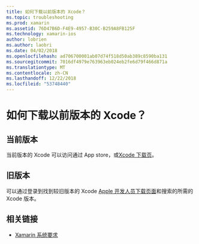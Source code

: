 ```yaml
---
title: 如何下载以前版本的 Xcode？
ms.topic: troubleshooting
ms.prod: xamarin
ms.assetid: 76D47B6D-F4E9-4957-B30C-B259A8FB125F
ms.technology: xamarin-ios
author: lobrien
ms.author: laobri
ms.date: 04/02/2018
ms.openlocfilehash: ad706700001ab07d74f518d50ab389c8590ba131
ms.sourcegitcommit: 7016df4979e763963eb024eb2fe6d79f466d871a
ms.translationtype: MT
ms.contentlocale: zh-CN
ms.lasthandoff: 12/22/2018
ms.locfileid: "53748440"
---
```

# <a name="how-can-i-download-a-previous-version-of-xcode"></a>如何下载以前版本的 Xcode？

## <a name="current-version"></a>当前版本

当前版本的 Xcode 可以访问通过 App store，或[Xcode 下载页](https://developer.apple.com/xcode/downloads/)。

## <a name="older-versions"></a>旧版本

可以通过登录到找到较旧版本的 Xcode [Apple 开发人员下载页面](https://developer.apple.com/downloads/more/)和搜索的所需的 Xcode 版本。

## <a name="related-links"></a>相关链接
- [Xamarin 系统要求](~/cross-platform/get-started/requirements.md)
